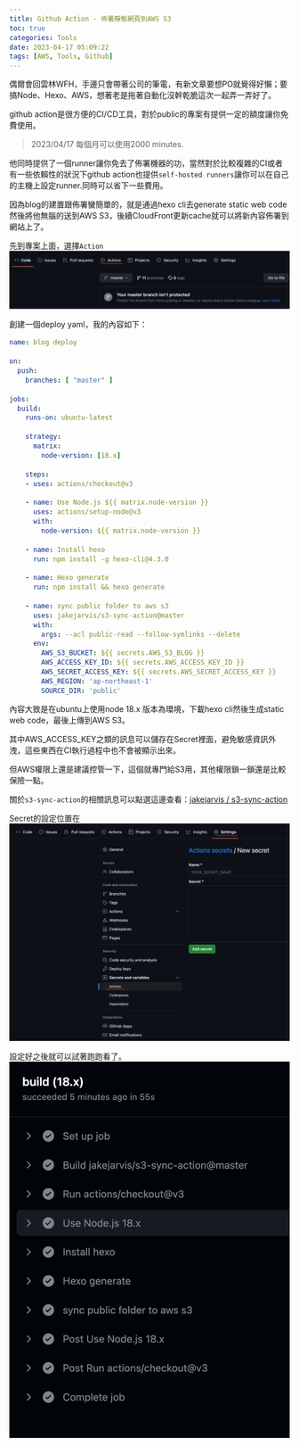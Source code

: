 ```yaml
---
title: Github Action - 佈署靜態網頁到AWS S3
toc: true
categories: Tools
date: 2023-04-17 05:09:22
tags: [AWS, Tools, Github]
---
```


偶爾會回雲林WFH，手邊只會帶著公司的筆電，有新文章要想PO就覺得好懶；要搞Node、Hexo、AWS，想著老是拖著自動化沒幹乾脆這次一起弄一弄好了。

<!-- more -->

github action是很方便的CI/CD工具，對於public的專案有提供一定的額度讓你免費使用。
> 2023/04/17 每個月可以使用2000 minutes.

他同時提供了一個runner讓你免去了佈署機器的功，當然對於比較複雜的CI或者有一些依賴性的狀況下github action也提供`self-hosted runners`讓你可以在自己的主機上設定runner.同時可以省下一些費用。

因為blog的建置跟佈署蠻簡單的，就是通過hexo cli去generate static web code然後將他無腦的送到AWS S3，後續CloudFront更新cache就可以將新內容佈署到網站上了。

先到專案上面，選擇`Action`
![](./githubAction/A.png)

創建一個deploy yaml，我的內容如下：
``` yaml
name: blog deploy

on:
  push:
    branches: [ "master" ]

jobs:
  build:
    runs-on: ubuntu-latest

    strategy:
      matrix:
        node-version: [18.x]

    steps:
    - uses: actions/checkout@v3

    - name: Use Node.js ${{ matrix.node-version }}
      uses: actions/setup-node@v3
      with:
        node-version: ${{ matrix.node-version }}
        
    - name: Install hexo
      run: npm install -g hexo-cli@4.3.0

    - name: Hexo generate
      run: npm install && hexo generate

    - name: sync public folder to aws s3
      uses: jakejarvis/s3-sync-action@master
      with:
        args: --acl public-read --follow-symlinks --delete
      env:
        AWS_S3_BUCKET: ${{ secrets.AWS_S3_BLOG }}
        AWS_ACCESS_KEY_ID: ${{ secrets.AWS_ACCESS_KEY_ID }}
        AWS_SECRET_ACCESS_KEY: ${{ secrets.AWS_SECRET_ACCESS_KEY }}
        AWS_REGION: 'ap-northeast-1'
        SOURCE_DIR: 'public'

```

內容大致是在ubuntu上使用node 18.x 版本為環境，下載hexo cli然後生成static web code，最後上傳到AWS S3。

其中AWS_ACCESS_KEY之類的訊息可以儲存在Secret裡面，避免敏感資訊外洩，這些東西在CI執行過程中也不會被顯示出來。

但AWS權限上還是建議控管一下，這個就專門給S3用，其他權限鎖一鎖還是比較保險一點。

關於`s3-sync-action`的相關訊息可以點選這邊查看：[jakejarvis
/
s3-sync-action](https://github.com/jakejarvis/s3-sync-action)

Secret的設定位置在
![](./githubAction/B.png)

設定好之後就可以試著跑跑看了。
![](./githubAction/C.png)